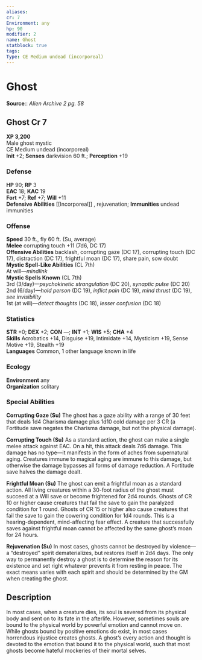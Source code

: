 ```yaml
---
aliases: 
cr: 7
Environment: any
hp: 90
modifier: 2
name: Ghost
statblock: true
tags: 
Type: CE Medium undead (incorporeal)  
---
```


# Ghost

**Source**:: _Alien Archive 2 pg. 58_

## Ghost Cr 7

**XP 3,200**  
Male ghost mystic  
CE Medium undead (incorporeal)  
**Init** +2; **Senses** darkvision 60 ft.; **Perception** +19  

### Defense

**HP** 90; **RP** 3  
**EAC** 18; **KAC** 19  
**Fort** +7; **Ref** +7; **Will** +11  
**Defensive Abilities** [[Incorporeal]] , rejuvenation; **Immunities** undead immunities  

### Offense

**Speed** 30 ft., fly 60 ft. (Su, average)  
**Melee** corrupting touch +11 (7d6, DC 17)  
**Offensive Abilities** backlash, corrupting gaze (DC 17), corrupting touch (DC 17), distraction (DC 17), frightful moan (DC 17), share pain, sow doubt  
**Mystic Spell-Like Abilities** (CL 7th)  
At will—_mindlink_  
**Mystic Spells Known** (CL 7th)  
3rd (3/day)—_psychokinetic strangulation_ (DC 20), _synaptic pulse_ (DC 20)  
2nd (6/day)—_hold person_ (DC 19), _inflict pain_ (DC 19), _mind thrust_ (DC 19), _see invisibility_  
1st (at will)—_detect thoughts_ (DC 18), _lesser confusion_ (DC 18)

### Statistics

**STR** +0; **DEX** +2; **CON** —; **INT** +1; **WIS** +5; **CHA** +4  
**Skills** Acrobatics +14, Disguise +19, Intimidate +14, Mysticism +19, Sense Motive +19, Stealth +19  
**Languages** Common, 1 other language known in life

### Ecology

**Environment** any  
**Organization** solitary

### Special Abilities

**Corrupting Gaze (Su)** The ghost has a gaze ability with a range of 30 feet that deals 1d4 Charisma damage plus 1d10 cold damage per 3 CR (a Fortitude save negates the Charisma damage, but not the physical damage).

**Corrupting Touch (Su)** As a standard action, the ghost can make a single melee attack against EAC. On a hit, this attack deals 7d6 damage. This damage has no type—it manifests in the form of aches from supernatural aging. Creatures immune to magical aging are immune to this damage, but otherwise the damage bypasses all forms of damage reduction. A Fortitude save halves the damage dealt.

**Frightful Moan (Su)** The ghost can emit a frightful moan as a standard action. All living creatures within a 30-foot radius of the ghost must succeed at a Will save or become frightened for 2d4 rounds. Ghosts of CR 10 or higher cause creatures that fail the save to gain the paralyzed condition for 1 round. Ghosts of CR 15 or higher also cause creatures that fail the save to gain the cowering condition for 1d4 rounds. This is a hearing-dependent, mind-affecting fear effect. A creature that successfully saves against frightful moan cannot be affected by the same ghost’s moan for 24 hours.

**Rejuvenation (Su)** In most cases, ghosts cannot be destroyed by violence—a “destroyed” spirit dematerializes, but restores itself in 2d4 days. The only way to permanently destroy a ghost is to determine the reason for its existence and set right whatever prevents it from resting in peace. The exact means varies with each spirit and should be determined by the GM when creating the ghost.

## Description

In most cases, when a creature dies, its soul is severed from its physical body and sent on to its fate in the afterlife. However, sometimes souls are bound to the physical world by powerful emotion and cannot move on. While ghosts bound by positive emotions do exist, in most cases horrendous injustice creates ghosts. A ghost’s every action and thought is devoted to the emotion that bound it to the physical world, such that most ghosts become hateful mockeries of their mortal selves.
